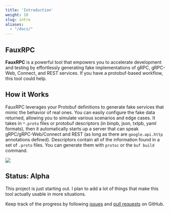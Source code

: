 ```yaml
---
title: 'Introduction'
weight: 10
slug: intro
aliases:
  - "/docs/"
---
```


## FauxRPC
**FauxRPC** is a powerful tool that empowers you to accelerate development and testing by effortlessly generating fake implementations of gRPC, gRPC-Web, Connect, and REST services. If you have a protobuf-based workflow, this tool could help.

## How it Works
FauxRPC leverages your Protobuf definitions to generate fake services that mimic the behavior of real ones. You can easily configure the fake data returned, allowing you to simulate various scenarios and edge cases. It takes in `*.proto` files or protobuf descriptors (in binpb, json, txtpb, yaml formats), then it automatically starts up a server that can speak gRPC/gRPC-Web/Connect and REST (as long as there are `google.api.http` annotations defined). Descriptors contain all of the information found in a set of `.proto` files. You can generate them with `protoc` or the `buf build` command.

![](</diagram.svg>)

## Status: Alpha
This project is just starting out. I plan to add a lot of things that make this tool actually usable in more situations.

Keep track of the progress by following [issues](https://github.com/sudorandom/fauxrpc/issues) and [pull requests](https://github.com/sudorandom/fauxrpc/pulls) on GitHub.
